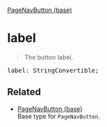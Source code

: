 [PageNavButton (base)](PageNavButton_base.md)

# label

> The button label.

<pre class="docgen_signature">label: StringConvertible;</pre>

## Related

- [<!--{ref:type}-->PageNavButton (base)](PageNavButton_base.md) \
    Base type for `PageNavButton`.
